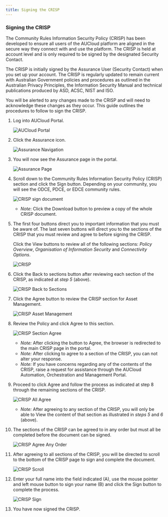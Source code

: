 ```yaml
---
title: Signing the CRISP
---
```


### Signing the CRISP

The Community Rules Information Security Policy (CRISP) has been developed to ensure all users of the AUCloud platform are aligned in the secure way they connect with and use the platform. The CRISP is held at account level and is only required to be signed by the designated Security Contact.

The CRISP is initially signed by the Assurance User (Security Contact) when you set up your account. The CRISP is regularly updated to remain current with Australian Government policies and procedures as outlined in the Australian Privacy Principles, the Information Security Manual and technical publications produced by ASD, ACSC, NIST and ISO.

You will be alerted to any changes made to the CRISP and will need to acknowledge these changes as they occur. This guide outlines the procedures to follow to sign the CRISP.

1. Log into AUCloud Portal.

    ![AUCloud Portal](./assets/portal.png)

1. Click the Assurance icon.

    ![Assurance Navigation](./assets/assurance_nav.png)

1. You will now see the Assurance page in the portal.

    ![Assurance Page](./assets/assurance_page.png)

1. Scroll down to the Community Rules Information Security Policy (CRISP) section and click the Sign button. Depending on your community, you will see the ODCE, PDCE, or EDCE community rules.

    ![CRISP sign document](./assets/crisp_sign_doc.png)

    - *Note*: Click the Download button to preview a copy of the whole CRISP document.

1. The first four buttons direct you to important information that you must be aware of.  The last seven buttons will direct you to the sections of the CRISP that you must review and agree to before signing the CRISP.

    Click the View buttons to review all of the following sections: *Policy Overview*, *Organisation of Information Security* and *Connectivity Options*.

    ![CRISP](./assets/crisp.png)

1. Click the Back to sections button after reviewing each section of the CRISP, as indicated at *step 5* (above).

    ![CRISP Back to Sections](./assets/crisp_back_to_sections.png)

1. Click the Agree button to review the CRISP section for Asset Management.

    ![CRISP Asset Management](./assets/crisp_asset_management.png)

1. Review the Policy and click Agree to this section.

    ![CRISP Section Agree](./assets/crisp_agree_to_this_section.png)

    - *Note:* After clicking the button to Agree, the browser is redirected to the main CRISP page in the portal.
    - *Note:* After clicking to agree to a section of the CRISP, you can not alter your response.
    - *Note:* If you have concerns regarding any of the contents of the CRISP, raise a request for assistance through the AUCloud Automation, Orchestration and Management Portal.

1. Proceed to click Agree and follow the process as indicated at step 8 through the remaining sections of the CRISP.

    ![CRISP All Agree](./assets/crisp_agree_all.png)

    - *Note:* After agreeing to any section of the CRISP, you will only be able to View the content of that section as illustrated in *steps 5* and *6* (above).

1. The sections of the CRISP can be agreed to in any order but must all be completed before the document can be signed.

    ![CRISP Agree Any Order](./assets/crisp_agree_any_order.png)

1. After agreeing to all sections of the CRISP, you will be directed to scroll to the bottom of the CRISP page to sign and complete the document.

    ![CRISP Scroll](./assets/crisp_scroll.png)

1. Enter your full name into the field indicated (A), use the mouse pointer and left mouse button to sign your name (B) and click the Sign button to complete the process.

    ![CRISP Sign](./assets/crisp_sign.png)

1. You have now signed the CRISP.
